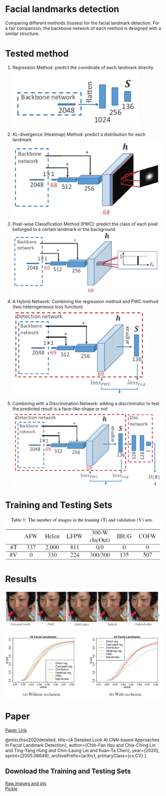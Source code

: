 # Facial landmarks detection

Comparing different methods (losses) for the facial landmark detection. For a fair comparison, the backbone network of each method is designed with a similar structure.

# Tested method

1. Regression Method: predict the coordinate of each landmark directly.<br />
![Regression Method](https://github.com/chihfanhsu/fl_detection/blob/master/figs/regression.PNG?raw=true)
2. KL-divergence (Heatmap) Method: predict a distribution for each landmark<br />
![Heatmap Method](https://github.com/chihfanhsu/fl_detection/blob/master/figs/heatmap.PNG?raw=true)
2. Pixel-wise Classification Method (PWC): predict the class of each pixel belonged to a certain landmark or the background<br />
![PWC Method](https://github.com/chihfanhsu/fl_detection/blob/master/figs/pwc.PNG?raw=true)

3. A Hybrid Network: Combining the regression method and PWC method (two heterogeneous loss function)<br />
![PWC+disc Method](https://github.com/chihfanhsu/fl_detection/blob/master/figs/hybrid.PNG?raw=true)

4. Combining with a Discrimination Network: adding a discriminator to test the predicted result is a face-like-shape or not<br />
![PWC+disc Method](https://github.com/chihfanhsu/fl_detection/blob/master/figs/pwc%2Bdisc.PNG?raw=true)

# Training and Testing Sets
![Training&Testing Sets](https://github.com/chihfanhsu/fl_detection/blob/master/figs/testing%20set.PNG?raw=true)

# Results
![Qualitative](https://github.com/chihfanhsu/fl_detection/blob/master/figs/comparing.PNG?raw=true)

![Quantative](https://github.com/chihfanhsu/fl_detection/blob/master/figs/result.PNG?raw=true)


# Paper

[Paper Link](https://arxiv.org/abs/2005.08649)

@misc{hsu2020detailed,
      title={A Detailed Look At CNN-based Approaches In Facial Landmark Detection}, 
      author={Chih-Fan Hsu and Chia-Ching Lin and Ting-Yang Hung and Chin-Laung Lei and Kuan-Ta Chen},
      year={2020},
      eprint={2005.08649},
      archivePrefix={arXiv},
      primaryClass={cs.CV}
}

## Download the Training and Testing Sets
[Raw images and pts](https://drive.google.com/file/d/1bCcnXII2Dc2dGstt8w_x3fE7SrwCWfVu/view?usp=sharing)<br/>
[Pickle](https://drive.google.com/file/d/1MkmGLtS_5g_LykovbRQg_JnnbZo6VAOS/view?usp=sharing)